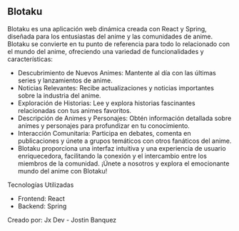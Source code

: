 ## Blotaku

Blotaku es una aplicación web dinámica creada con React y Spring, diseñada para los entusiastas del anime y las comunidades de anime. Blotaku se convierte en tu punto de referencia para todo lo relacionado con el mundo del anime, ofreciendo una variedad de funcionalidades y características:

* Descubrimiento de Nuevos Animes: Mantente al día con las últimas series y lanzamientos de anime.
* Noticias Relevantes: Recibe actualizaciones y noticias importantes sobre la industria del anime.
* Exploración de Historias: Lee y explora historias fascinantes relacionadas con tus animes favoritos.
* Descripción de Animes y Personajes: Obtén información detallada sobre animes y personajes para profundizar en tu conocimiento.
* Interacción Comunitaria: Participa en debates, comenta en publicaciones y únete a grupos temáticos con otros fanáticos del anime.
* Blotaku proporciona una interfaz intuitiva y una experiencia de usuario enriquecedora, facilitando la conexión y el intercambio entre los miembros de la comunidad. ¡Únete a nosotros y explora el emocionante mundo del anime con Blotaku!

Tecnologías Utilizadas

* Frontend: React
* Backend: Spring

 Creado por: 
  Jx Dev - Jostin Banquez
